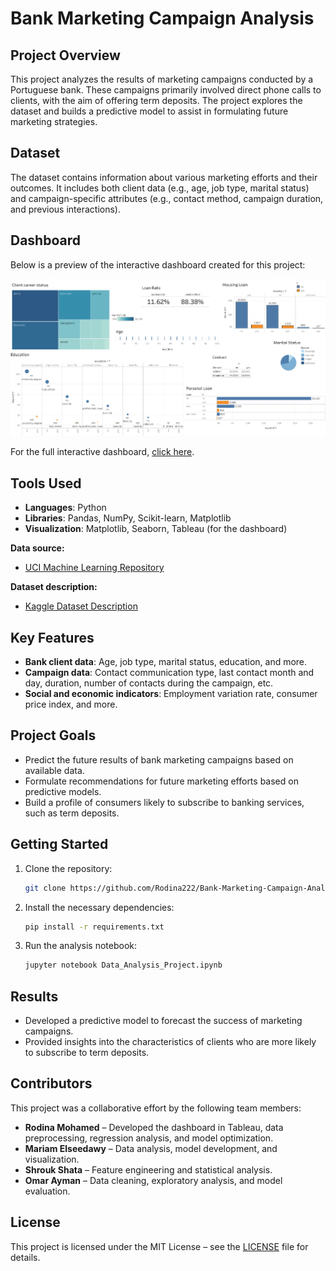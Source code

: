 # Bank Marketing Campaign Analysis

## Project Overview
This project analyzes the results of marketing campaigns conducted by a Portuguese bank. These campaigns primarily involved direct phone calls to clients, with the aim of offering term deposits. The project explores the dataset and builds a predictive model to assist in formulating future marketing strategies.

## Dataset
The dataset contains information about various marketing efforts and their outcomes. It includes both client data (e.g., age, job type, marital status) and campaign-specific attributes (e.g., contact method, campaign duration, and previous interactions).

## Dashboard
Below is a preview of the interactive dashboard created for this project:

![Dashboard Preview](https://github.com/Rodina222/Portugal-Bank-Marketing-Campaigns-Analysis/blob/main/bank%20analysis%20dashboard.png)

For the full interactive dashboard, [click here](https://public.tableau.com/app/profile/rodina.mohamed/viz/Bankingdashboard_17153454722760/Dashboard1).

## Tools Used
- **Languages**: Python
- **Libraries**: Pandas, NumPy, Scikit-learn, Matplotlib
- **Visualization**: Matplotlib, Seaborn, Tableau (for the dashboard)

**Data source:**  
- [UCI Machine Learning Repository](https://archive.ics.uci.edu/ml/datasets/bank+marketing)

**Dataset description:**  
- [Kaggle Dataset Description](https://www.kaggle.com/volodymyrgavrysh/bank-marketing-campaigns-data-set-description)

## Key Features
- **Bank client data**: Age, job type, marital status, education, and more.
- **Campaign data**: Contact communication type, last contact month and day, duration, number of contacts during the campaign, etc.
- **Social and economic indicators**: Employment variation rate, consumer price index, and more.

## Project Goals
- Predict the future results of bank marketing campaigns based on available data.
- Formulate recommendations for future marketing efforts based on predictive models.
- Build a profile of consumers likely to subscribe to banking services, such as term deposits.

## Getting Started
1. Clone the repository:
    ```bash
    git clone https://github.com/Rodina222/Bank-Marketing-Campaign-Analysis.git
    ```
2. Install the necessary dependencies:
    ```bash
    pip install -r requirements.txt
    ```
3. Run the analysis notebook:
    ```bash
    jupyter notebook Data_Analysis_Project.ipynb
    ```

## Results
- Developed a predictive model to forecast the success of marketing campaigns.
- Provided insights into the characteristics of clients who are more likely to subscribe to term deposits.

## Contributors
This project was a collaborative effort by the following team members:
* **Rodina Mohamed** – Developed the dashboard in Tableau, data preprocessing, regression analysis, and model optimization.
* **Mariam Elseedawy** – Data analysis, model development, and visualization.
* **Shrouk Shata** – Feature engineering and statistical analysis.
* **Omar Ayman** – Data cleaning, exploratory analysis, and model evaluation.

## License
This project is licensed under the MIT License – see the [LICENSE](LICENSE) file for details.
